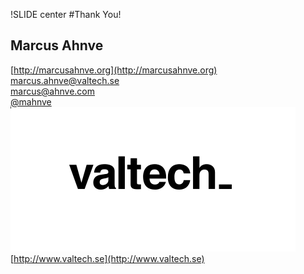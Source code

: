 !SLIDE center
#Thank You!
## Marcus Ahnve
[http://marcusahnve.org](http://marcusahnve.org)  
[marcus.ahnve@valtech.se](mailto:marcus.ahnve@valtech.se)  
[marcus@ahnve.com](mailto:marcus@ahnve.com)  
[@mahnve](http://www.twitter.com/mahnve)  
![Valtech](valtech_logo.png)
[http://www.valtech.se](http://www.valtech.se)
